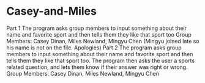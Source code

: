 # Casey-and-Miles
Part 1
The program asks group members to input something about their name and favorite sport and then tells them they like that sport too
Group Members: Casey Dinan, Miles Newland, Mingyu Chen
(Mingyu joined late so his name is not on the file. Apologies)
Part 2
The program asks group members to input something about their name and favorite sport and then tells them they like that sport too. The program then asks the user a sports related question, and lets them know if their answer was right or wrong.
Group Members: Casey Dinan, Miles Newland, Mingyu Chen
